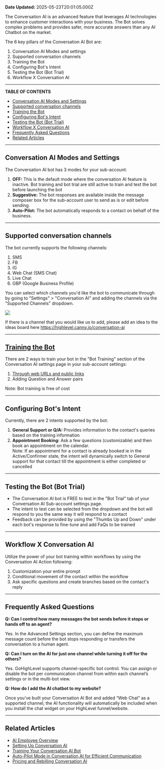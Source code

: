 **Date Updated:** 2025-05-23T20:01:05.000Z

The Conversation AI is an advanced feature that leverages AI technologies to enhance customer interactions with your business. The Bot solves complex problems and provides safer, more accurate answers than any AI Chatbot on the market.

  
The 6 key pillars of the Conversation AI Bot are:

1. Conversation AI Modes and settings
2. Supported conversation channels
3. Training the Bot
4. Configuring Bot's Intent
5. Testing the Bot (Bot Trial)
6. Workflow X Conversation AI

---

**TABLE OF CONTENTS**

* [Conversation AI Modes and Settings](#Conversation-AI-Modes-and-Settings)
* [Supported conversation channels](#Supported-conversation-channels)
* [Training the Bot](#Training-the-Bot)
* [Configuring Bot's Intent](#Configuring-Bot's-Intent)
* [Testing the Bot (Bot Trial)](#Testing-the-Bot-%28Bot-Trial%29)
* [Workflow X Conversation AI](#Workflow-X-Conversation-AI)
* [Frequently Asked Questions](#Frequently-Asked-Questions)
* [Related Articles](#Related-Articles)

---

## **Conversation AI Modes and Settings**

  
The Conversation AI bot has 3 modes for your sub-account:

  
1. **OFF:** This is the default mode where the conversation AI feature is inactive. Bot training and bot trial are still active to train and test the bot before launching the bot
2. **Suggestive:** The bot responses are available inside the message composer box for the sub-account user to send as is or edit before sending.
3. **Auto-Pilot:** The bot automatically responds to a contact on behalf of the business.

---

## **Supported conversation channels**

  
The bot currently supports the following channels:

  
1. SMS
2. FB
3. IG
4. Web Chat (SMS Chat)
5. Live Chat
6. GBP (Google Business Profile)

You can select which channels you'd like the bot to communicate through by going to "Settings" > "Conversation AI" and adding the channels via the "Supported Channels" dropdown. 

  
![](https://s3.amazonaws.com/cdn.freshdesk.com/data/helpdesk/attachments/production/155023390482/original/65CP7l44T8CN4t_P-qthKyTC2SinJQrLHg.gif?1711153513)

  
If there is a channel that you would like us to add, please add an idea to the ideas board here <https://highlevel.canny.io/conversation-ai>

---

## [**Training the Bot**](https://help.gohighlevel.com/en/support/solutions/articles/155000000996)

  
There are 2 ways to train your bot in the "Bot Training" section of the Conversation AI settings page in your sub-account settings:

  
1. [Through web URLs and public links](https://help.gohighlevel.com/en/support/solutions/articles/155000001338)
2. Adding Question and Answer pairs

  
Note: Bot training is free of cost

---

## **Configuring Bot's Intent**

  
Currently, there are 2 intents supported by the bot:

  
1. **General Support or Q/A:** Provides information to the contact's queries based on the training information
2. **Appointment Booking:** Ask a few questions (customizable) and then book an appointment on the calendar.  
Note: If an appointment for a contact is already booked ie in the Active/Confirmer state, the intent will dynamically switch to General support for that contact till the appointment is either completed or cancelled

---

## **Testing the Bot (Bot Trial)**

  
* The Conversation AI bot is FREE to test in the "Bot Trial" tab of your Conversation AI Sub-account settings page.
* The intent to test can be selected from the dropdown and the bot will respond to you the same way it will respond to a contact
* Feedback can be provided by using the "Thumbs Up and Down" under each bot's response to fine-tune and add FaQs to be trained

---

## **Workflow X Conversation AI**

  
Utilize the power of your bot training within workflows by using the Conversation AI Action following:

  
1. Customization your entire prompt
2. Conditional movement of the contact within the workflow
3. Ask specific questions and create branches based on the contact's reply

---

## **Frequently Asked Questions**

  
**Q: Can I control how many messages the bot sends before it stops or hands off to an agent?**

Yes. In the Advanced Settings section, you can define the maximum message count before the bot stops responding or transfers the conversation to a human agent.

  
**Q: Can I turn on the AI for just one channel while turning it off for the others?**

Yes. GoHighLevel supports channel-specific bot control. You can assign or disable the bot per communication channel from within each channel’s settings or in the multi-bot view.

  
**Q: How do I add the AI chatbot to my website?**

Once you’ve built your Conversation AI Bot and added “Web Chat” as a supported channel, the AI functionality will automatically be included when you install the chat widget on your HighLevel funnel/website.

---

## **Related Articles**

  
* [](https://help.gohighlevel.com/en/support/solutions/articles/155000004401)[AI Employee Overview](https://help.gohighlevel.com/en/support/solutions/articles/155000003906)
* [Setting Up Conversation AI](https://help.gohighlevel.com/en/support/solutions/articles/155000004401)
* [Training Your Conversation AI Bot](https://help.gohighlevel.com/en/support/solutions/articles/155000004416)
* [Auto-Pilot Mode in Conversation AI for Efficient Communication](https://help.gohighlevel.com/en/support/solutions/articles/155000001022)
* [Pricing and Rebilling Conversation AI](https://help.gohighlevel.com/en/support/solutions/articles/155000001357)